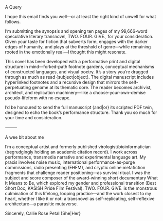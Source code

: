 
A Query

I hope this email finds you well—or at least the right kind of unwell for what follows.

I’m submitting the synopsis and opening ten pages of my 99,666-word speculative literary transnovel, TWO. FOUR. GIVE., for your consideration. Given your taste for fiction that subverts form, engages with the darker edges of humanity, and plays at the threshold of genre—while remaining rooted in the emotionally real—I thought this might resonate.

This novel has been developed with a performative print and digital structure in mind—forked-path footnote gardens, conceptual mechanisms of constructed languages, and visual poetry. It’s a story you’re dragged through as much as read {subject|object}. The digital manuscript includes hyperlinked footnotes and a recursive design that mirrors the self-perpetuating genome at its thematic core. The reader becomes archivist, architect, and replication machinery—like a choose-your-own-demise pseudo-lifeform with no escape.

I’d be honoured to send the full manuscript {and|or} its scripted PDF twin, designed to echo the book’s performance structure.
Thank you so much for your time and consideration.

⸻

A wee bit about me

I’m a conceptual artist and formerly published virologist/bioinformatician (begrudgingly holding an academic citation record). I work across performance, transmedia narrative and experimental language art. My praxis involves noise music, international performance-as-purge commissions, radio presenting (EHFM), and cryptic online metafiction fragments that challenge reader positioning—as survival ritual. I was the subject and score composer of the award-winning short documentary What It Means to Be, which explored my gender and professional transition (Best Short Doc, KASISH Pride Film Festival). TWO. FOUR. GIVE. is the monstrous culmination of this lifelong, looping practice—and the work closest to my heart, whether I like it or not: a transnovel as self-replicating, self-reflexive architecture—a parasitic mutaverse.

Sincerely,
Callie Rose Petal
{She|Her}